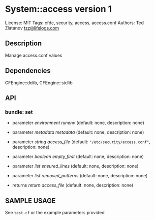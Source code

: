 # System::access version 1

License: MIT
Tags: cfdc, security, access, access.conf
Authors: Ted Zlatanov <tzz@lifelogs.com>

## Description
Manage access.conf values

## Dependencies
CFEngine::dclib, CFEngine::stdlib

## API
### bundle: set
* parameter _environment_ *runenv* (default: none, description: none)

* parameter _metadata_ *metadata* (default: none, description: none)

* parameter _string_ *access_file* (default: `"/etc/security/access.conf"`, description: none)

* parameter _boolean_ *empty_first* (default: none, description: none)

* parameter _list_ *ensured_lines* (default: none, description: none)

* parameter _list_ *removed_patterns* (default: none, description: none)

* returns _return_ *access_file* (default: none, description: none)


## SAMPLE USAGE
See `test.cf` or the example parameters provided

